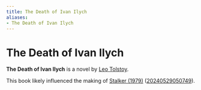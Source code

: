 ```yaml
---
title: The Death of Ivan Ilych
aliases:
- The Death of Ivan Ilych
---
```


# The Death of Ivan Ilych

**The Death of Ivan Ilych** is a novel by [Leo Tolstoy](../notes/leo-tolstoy).

This book likely influenced the making of [Stalker (1979)](stalker.md) ([20240529050749](../entries/20240529050749.md)).
